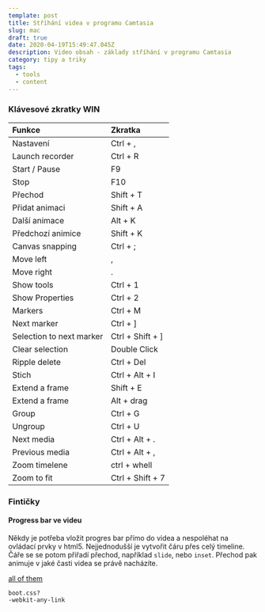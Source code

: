 ```yaml
---
template: post
title: Stříhání videa v programu Camtasia
slug: mac
draft: true
date: 2020-04-19T15:49:47.045Z
description: Video obsah - základy stříhání v programu Camtasia
category: tipy a triky
tags:
  - tools
  - content
---
```

### Klávesové zkratky WIN

Funkce | Zkratka
:--- | :---
Nastavení | Ctrl + ,
Launch recorder | Ctrl + R
Start / Pause | F9
Stop | F10
Přechod | Shift + T
Přidat animaci | Shift + A
Další animace  | Alt + K
Předchozí animice | Shift + K
Canvas snapping | Ctrl + ;
Move left | ,
Move right | .
Show tools | Ctrl + 1
Show Properties | Ctrl + 2
Markers | Ctrl + M
Next marker | Ctrl + ]
Selection to next marker| Ctrl + Shift + ]
Clear selection | Double Click
Ripple delete | Ctrl + Del
Stich | Ctrl + Alt + I
Extend a frame | Shift + E
Extend a frame | Alt + drag
Group | Ctrl + G
Ungroup | Ctrl + U
Next media | Ctrl + Alt + .
Previous media | Ctrl + Alt + ,
Zoom timelene | ctrl + whell
Zoom to fit | Ctrl + Shift + 7

### Fintičky
#### Progress bar ve videu
Někdy je potřeba vložit progres bar přímo do videa a nespoléhat na ovládací prvky v html5.
Nejjednodušší je vytvořit čáru přes celý timeline. Čáře se se potom přiřadí přechod, například `slide`, nebo `inset`. Přechod pak animuje v jaké časti videa se právě nacházíte. 
  

[all of them](https://support.techsmith.com/hc/en-us/articles/360023977031-Camtasia-2019-Shortcuts)

`boot.css?`  
`-webkit-any-link`
